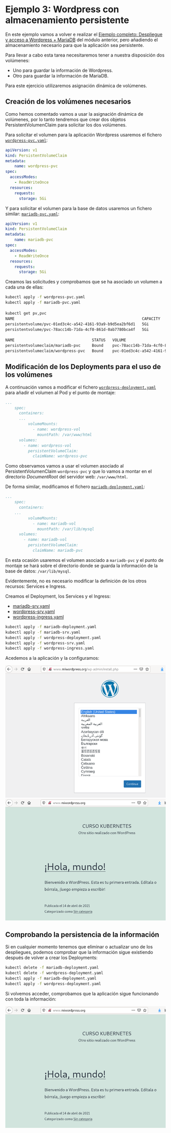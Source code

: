 # Ejemplo 3: Wordpress con almacenamiento persistente

En este ejemplo vamos a volver e realizar el [Ejemplo completo: Despliegue y acceso a Wordpress + MariaDB](../modulo7/wordpress.md) del módulo anterior, pero añadiendo el almacenamiento necesario para que la aplicación sea persistente.

Para llevar a cabo esta tarea necesitaremos tener a nuestra disposición dos volúmenes:

* Uno para guardar la información de Wordpress.
* Otro para guardar la información de MariaDB.

Para este ejercicio utilizaremos asignación dinámica de volúmenes.

## Creación de los volúmenes necesarios

Como hemos comentado vamos a usar la asignación dinámica de volúmenes, por lo tanto tendremos que crear dos objetos PersistentVolumenClaim para solicitar los dos volúmenes.

Para solicitar el volumen para la aplicación Wordpress usaremos el fichero [`wordpress-pvc.yaml`](files/wordpress/wordpress-pvc.yaml):

```yaml
apiVersion: v1
kind: PersistentVolumeClaim
metadata:
    name: wordpress-pvc
spec:
  accessModes:
    - ReadWriteOnce
  resources:
    requests:
      storage: 5Gi
```

Y para solicitar el volumen para la base de datos usaremos un fichero similar: [`mariadb-pvc.yaml`](files/mariadb/wordpress-pvc.yaml):

```yaml
apiVersion: v1
kind: PersistentVolumeClaim
metadata:
    name: mariadb-pvc
spec:
  accessModes:
    - ReadWriteOnce
  resources:
    requests:
      storage: 5Gi
```

Creamos las solicitudes y comprobamos que se ha asociado un volumen a cada una de ellas:

```bash
kubectl apply -f wordpress-pvc.yaml
kubectl apply -f mariadb-pvc.yaml

kubectl get pv,pvc
NAME                                                        CAPACITY   ACCESS MODES   RECLAIM POLICY   STATUS   CLAIM                   STORAGECLASS   REASON   AGE
persistentvolume/pvc-01ed3c4c-a542-4161-93a9-b9d5ea2bf6d1   5Gi        RWX            Delete           Bound    default/wordpress-pvc   standard                10s
persistentvolume/pvc-78acc14b-71da-4cf0-861d-0ab7780bca4f   5Gi        RWX            Delete           Bound    default/mariadb-pvc     standard                10s

NAME                                  STATUS   VOLUME                                     CAPACITY   ACCESS MODES   STORAGECLASS   AGE
persistentvolumeclaim/mariadb-pvc     Bound    pvc-78acc14b-71da-4cf0-861d-0ab7780bca4f   5Gi        RWX            standard       10s
persistentvolumeclaim/wordpress-pvc   Bound    pvc-01ed3c4c-a542-4161-93a9-b9d5ea2bf6d1   5Gi        RWX            standard       10s
```

## Modificación de los Deployments para el uso de los volúmenes

A continuación vamos a modificar el fichero [`wordpress-deployment.yaml`](files/wordpress/wordpress-deployment.yaml) para añadir el volumen al Pod y el punto de montaje:

```yaml
...
    spec:
      containers:
      ...
          volumeMounts:
            - name: wordpress-vol
              mountPath: /var/www/html
      volumes:
        - name: wordpress-vol
          persistentVolumeClaim:
            claimName: wordpress-pvc
```
Como observamos vamos a usar el volumen asociado al PersistentVolumenClaim `wordpress-pvc` y que lo vamos a montar en el directorio *DocumentRoot* del servidor web: `/var/www/html`.

De forma similar, modificamos el fichero [`mariadb-deployment.yaml`](files/wordpress/mariadb-deployment.yaml):

```yaml
...
    spec:
      containers:
    ...
          volumeMounts:
            - name: mariadb-vol
              mountPath: /var/lib/mysql
      volumes:
        - name: mariadb-vol
          persistentVolumeClaim:
            claimName: mariadb-pvc

```
En esta ocasión usaremos el volumen asociado a `mariadb-pvc` y el punto de montaje se hará sobre el directorio donde se guarda la información de la base de datos: `/var/lib/mysql`.

Evidentemente, no es necesario modificar la definición de los otros recursos: Services e Ingress.

Creamos el Deployment, los Services y el Ingress:

* [mariadb-srv.yaml](files/wordpress/mariadb-srv.yaml)
* [wordpress-srv.yaml](files/wordpress/wordpress-srv.yaml)
* [wordpress-ingress.yaml](files/wordpress/wordpress-ingress.yaml)

```bash
kubectl apply -f mariadb-deployment.yaml
kubectl apply -f mariadb-srv.yaml
kubectl apply -f wordpress-deployment.yaml
kubectl apply -f wordpress-srv.yaml
kubectl apply -f wordpress-ingress.yaml
```

Acedemos a la aplicación y la configuramos:

![wordpress](img/wp1.png)
![wordpress](img/wp2.png)

## Comprobando la persistencia de la información

Si en cualquier momento tenemos que eliminar o actualizar uno de los despliegues, podemos comprobar que la información sigue existiendo después de volver a crear los Deployments:

```bash
kubectl delete -f mariadb-deployment.yaml
kubectl delete -f wordpress-deployment.yaml
kubectl apply -f mariadb-deployment.yaml
kubectl apply -f wordpress-deployment.yaml
```

Si volvemos acceder, comprobamos que la aplicación sigue funcionando con toda la información:

![wordpress](img/wp2.png)
